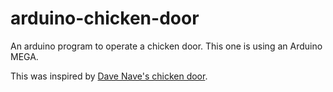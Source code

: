 # arduino-chicken-door


An arduino program to operate a chicken door.  This one is using an Arduino
MEGA.

This was inspired by [Dave Nave's chicken
door](https://davenaves.com/blog/interests-projects/chickens/chicken-coop/arduino-chicken-door/).

